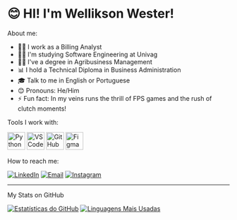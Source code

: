 # 😊 HI! I'm Wellikson Wester!

About me:

- 👨‍🏫 I work as a Billing Analyst
- 👨‍🔧 I'm studying Software Engineering at Univag
- 👨‍💻 I've a degree in Agribusiness Management
- 📊 I hold a Technical Diploma in Business Administration
- 🎓 Talk to me in English or Portuguese
- 😊 Pronouns: He/Him
- ⚡ Fun fact: In my veins runs the thrill of FPS games and the rush of clutch moments!

Tools I work with:

<p align="left">
  <img src="https://cdn.jsdelivr.net/gh/devicons/devicon/icons/python/python-original.svg" alt="Python" width="40" height="40"/>
  <img src="https://cdn.jsdelivr.net/gh/devicons/devicon/icons/vscode/vscode-original.svg" alt="VS Code" width="40" height="40"/>
  <img src="https://cdn.jsdelivr.net/gh/devicons/devicon/icons/github/github-original.svg" alt="GitHub" width="40" height="40"/>
  <img src="https://cdn.jsdelivr.net/gh/devicons/devicon/icons/figma/figma-original.svg" alt="Figma" width="40" height="40"/>
</p>

How to reach me: 

[![LinkedIn](https://img.shields.io/badge/LinkedIn-0077B5?style=for-the-badge&logo=linkedin&logoColor=white)](https://www.linkedin.com/in/welliksonwester/)
[![Email](https://img.shields.io/badge/Email-D14836?style=for-the-badge&logo=gmail&logoColor=white)](mailto:eaewester@gmail.com)
[![Instagram](    https://img.shields.io/badge/Instagram-E4405F?style=for-the-badge&logo=instagram&logoColor=white)](https://www.instagram.com/eaewester/)


---


 My Stats on GitHub

[![Estatísticas do GitHub](https://github-readme-stats.vercel.app/api?username=WelliksonWester&show_icons=true&theme=radical)](https://github.com/WelliksonWester)
[![Linguagens Mais Usadas](https://github-readme-stats.vercel.app/api/top-langs/?username=WelliksonWester&layout=compact&theme=radical)](https://github.com/WelliksonWester)

